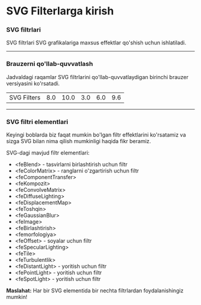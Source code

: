 # SVG Filterlarga kirish

### SVG filtrlari

SVG filtrlari SVG grafikalariga maxsus effektlar qo'shish uchun ishlatiladi.

***

### Brauzerni qo'llab-quvvatlash

Jadvaldagi raqamlar SVG filtrlarini qo'llab-quvvatlaydigan birinchi brauzer versiyasini ko'rsatadi.

|             |     |      |     |     |     |
| ----------- | --- | ---- | --- | --- | --- |
| SVG Filters | 8.0 | 10.0 | 3.0 | 6.0 | 9.6 |

***

### SVG filtri elementlari

Keyingi boblarda biz faqat mumkin bo'lgan filtr effektlarini ko'rsatamiz va sizga SVG bilan nima qilish mumkinligi haqida fikr beramiz.

SVG-dagi mavjud filtr elementlari:

* \<feBlend> - tasvirlarni birlashtirish uchun filtr
* \<feColorMatrix> - ranglarni o'zgartirish uchun filtr
* \<feComponentTransfer>
* \<feKompozit>
* \<feConvolveMatrix>
* \<feDiffuseLighting>
* \<feDisplacementMap>
* \<feToshqin>
* \<feGaussianBlur>
* \<feImage>
* \<feBirlashtirish>
* \<femorfologiya>
* \<feOffset> - soyalar uchun filtr
* \<feSpecularLighting>
* \<feTile>
* \<feTurbulentlik>
* \<feDistantLight> - yoritish uchun filtr
* \<fePointLight> - yoritish uchun filtr
* \<feSpotLight> - yoritish uchun filtr

**Maslahat:** Har bir SVG elementida bir nechta filtrlardan foydalanishingiz mumkin!
